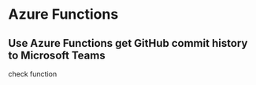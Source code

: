 # Azure Functions
## Use Azure Functions get GitHub commit history to Microsoft Teams
check function
